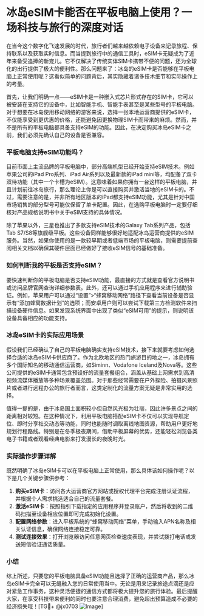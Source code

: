 # 冰岛eSIM卡能否在平板电脑上使用？一场科技与旅行的深度对话

在当今这个数字化飞速发展的时代，旅行者们越来越依赖电子设备来记录旅程、保持联系以及获取实时信息。而当提到旅行中的通信工具时，eSIM卡无疑成为了近年来备受追捧的新宠儿。它不仅解决了传统实体SIM卡携带不便的问题，还为全球化的出行提供了极大的便利性。那么问题来了：冰岛的eSIM卡是否能够在平板电脑上正常使用呢？这看似简单的问题背后，其实隐藏着诸多技术细节和实际操作上的考量。

首先，让我们明确一点——eSIM卡是一种嵌入式芯片形式存在的SIM卡，它可以被安装在支持它的设备中，比如智能手机、智能手表甚至是某些型号的平板电脑。对于想要在冰岛使用移动网络的游客来说，选择一张本地运营商提供的eSIM卡，不仅能享受到更优惠的价格，还能避免因更换物理SIM卡而带来的麻烦。然而，并不是所有的平板电脑都具备支持eSIM的功能。因此，在决定购买冰岛eSIM卡之前，我们必须先确认自己的设备是否兼容。

### 平板电脑支持eSIM功能吗？

目前市面上主流品牌的平板电脑中，部分高端机型已经开始支持eSIM技术。例如苹果公司的iPad Pro系列、iPad Air系列以及最新款的iPad mini等，均配备了双卡双待功能（其中一个卡槽为eSIM）。这意味着如果你拥有一台这样的平板电脑，并且计划前往冰岛旅行，那么理论上你是可以直接购买并激活当地的eSIM卡的。不过，需要注意的是，并非所有地区版本的iPad都支持eSIM功能，尤其是针对中国市场销售的部分型号可能仅保留了单卡配置。因此，在选购平板电脑时一定要仔细核对产品规格说明书中关于eSIM支持的具体情况。

除了苹果以外，三星也推出了多款支持eSIM技术的Galaxy Tab系列产品，包括Tab S7/S8等旗舰级平板。这些设备同样能够很好地适配冰岛运营商提供的eSIM服务。当然，如果你使用的是一款较早期或者低端市场的平板电脑，则需要提前查阅相关文档以确保其硬件层面已经做好了接收eSIM信号的基础准备。

### 如何判断我的平板是否支持eSIM？

要快速判断你的平板电脑是否支持eSIM功能，最直接的方式就是查看官方说明书或访问品牌官网查询详细参数表。此外，还可以通过手机应用程序来进行辅助验证。例如，苹果用户可以通过“设置”>“蜂窝移动网络”路径下查看当前设备是否显示有“添加蜂窝数据计划”的选项；而安卓用户则可以尝试下载第三方检测软件来扫描设备硬件信息。如果发现系统界面中出现了类似“eSIM可用”的提示，则说明该设备具备相应的功能支持。

### 冰岛eSIM卡的实际应用场景

假设我们已经确认了自己的平板电脑确实支持eSIM技术，接下来就要考虑如何选择合适的冰岛eSIM卡供应商了。作为北欧地区的热门旅游目的地之一，冰岛拥有多个国际知名的移动通信运营商，如Siminn、Vodafone Iceland及Nova等。这些公司提供的eSIM卡通常包含预设好的流量套餐组合，涵盖从基础上网需求到高清视频流媒体播放等多种场景覆盖范围。对于那些经常需要在户外探险、拍摄风景照片或者进行远程办公的旅行者而言，这类定制化的流量方案无疑是非常实用的选择。

值得一提的是，由于冰岛国土面积较小但自然风光极为壮丽，因此许多景点之间的距离相对较短。在这种情况下，利用平板电脑搭配eSIM卡不仅可以实现导航定位、即时分享社交动态等功能，同时也能随时调取离线地图资源，帮助用户更好地规划行程路线。特别是在冬季极夜期间，借助平板屏幕的优势，还能轻松浏览各类电子书籍或者观看经典电影来打发漫长的夜晚时光。

### 实际操作步骤详解

既然明确了冰岛eSIM卡可以在平板电脑上正常使用，那么具体该如何操作呢？以下是几个关键步骤供参考：

1. **购买eSIM卡**：访问各大运营商官方网站或授权代理平台完成注册认证流程，并根据个人需求挑选适合自己的流量套餐。
2. **激活eSIM卡**：按照指引下载指定的应用程序并登录账户，然后将收到的二维码扫描至设备相应位置即可完成初始化设置。
3. **配置网络参数**：进入平板系统的“蜂窝移动网络”菜单，手动输入APN名称及相关认证信息，确保网络连接稳定可靠。
4. **测试连接效果**：打开浏览器访问任意网页检查速度表现，并尝试拨打电话或发送短信验证通话质量。

### 小结

综上所述，只要您的平板电脑具备eSIM功能且选择了正确的运营商产品，那么冰岛eSIM卡完全可以无缝融入您的日常使用当中。无论是用来记录旅途点滴还是应对紧急工作事务，这种灵活便捷的通信方式都将极大提升您的旅行体验。最后提醒大家，在享受科技带来便利的同时也要注意合理消费，避免超出预算造成不必要的经济损失哦！[TG💪+ @jx0703 ![Image](https://github.com/user-attachments/assets/dbca1d08-cadb-493c-b0ec-ad6f7a83f270)]